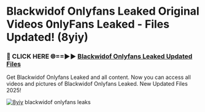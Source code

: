# Blackwidof Onlyfans Leaked Original Videos 0nlyFans Leaked - Files Updated! (8yiy)

<h3>🔴 CLICK HERE 🌐==►► <a href="https://tinyurl.com/ms9xzufz" rel="nofollow">Blackwidof Onlyfans Leaked Updated Files</a></h3>

Get Blackwidof Onlyfans Leaked and all content. Now you can access all videos and pictures of Blackwidof Onlyfans Leaked. New Updated Files 2025!

[![8yiy](https://i.imgur.com/ppqm5kG.gif)](https://tinyurl.com/ms9xzufz)
blackwidof onlyfans leaks